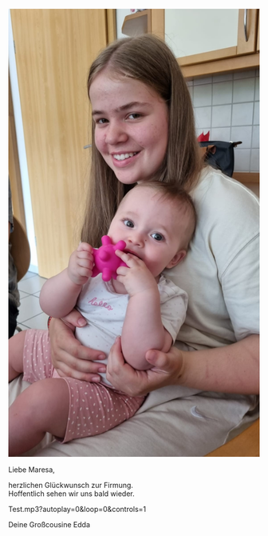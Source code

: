   ![Bild](./Foto2.jpeg)

Liebe Maresa,

herzlichen Glückwunsch zur Firmung.<br/>
Hoffentlich sehen wir uns bald wieder.

Test.mp3?autoplay=0&loop=0&controls=1
 
Deine Großcousine Edda
